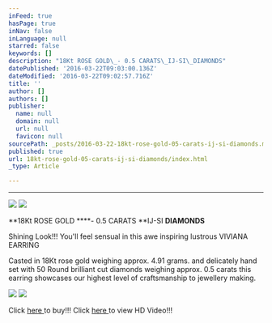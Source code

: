 ```yaml
---
inFeed: true
hasPage: true
inNav: false
inLanguage: null
starred: false
keywords: []
description: "18Kt ROSE GOLD\_- 0.5 CARATS\_IJ-SI\_DIAMONDS"
datePublished: '2016-03-22T09:03:00.136Z'
dateModified: '2016-03-22T09:02:57.716Z'
title: ''
author: []
authors: []
publisher:
  name: null
  domain: null
  url: null
  favicon: null
sourcePath: _posts/2016-03-22-18kt-rose-gold-05-carats-ij-si-diamonds.md
published: true
url: 18kt-rose-gold-05-carats-ij-si-diamonds/index.html
_type: Article

---
```

****
![](https://the-grid-user-content.s3-us-west-2.amazonaws.com/8e1532c6-76ba-44c7-ba3b-97b395f2d31c.jpg)
![](https://the-grid-user-content.s3-us-west-2.amazonaws.com/bd3655d4-d4c4-4b7f-8003-75db65d17276.jpg)

**18Kt ROSE GOLD ****- 0.5 CARATS **IJ-SI **DIAMONDS**

Shining Look!!! You'll feel sensual in this awe inspiring lustrous VIVIANA EARRING

Casted in 18Kt rose gold weighing approx. 4.91 grams. and delicately hand set with 50 Round brilliant cut diamonds weighing approx. 0.5 carats this earring showcases our highest level of craftsmanship to jewellery making.

  
![](https://the-grid-user-content.s3-us-west-2.amazonaws.com/654dbc8e-dee2-4dbf-8389-07fcd8ff5831.jpg)
![](https://the-grid-user-content.s3-us-west-2.amazonaws.com/f7dc1615-fa77-4b5c-9d7f-7ca8559ab7ce.jpg)

Click [here ][0]to buy!!!    Click [here ][1]to view HD Video!!!

[0]: http://www.solitairehouse.com/viviana-earring.html
[1]: http://www.solitairehouse.com/media/import/jewellery/oc/SHJ-OC-41005-rose.mp4